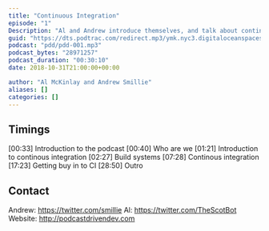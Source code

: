 ```yaml
---
title: "Continuous Integration"
episode: "1"
Description: "Al and Andrew introduce themselves, and talk about continuous integration. What's good about it, why is it difficult, etc..."
guid: "https://dts.podtrac.com/redirect.mp3/ymk.nyc3.digitaloceanspaces.com/pdd-1.mp3"
podcast: "pdd/pdd-001.mp3"
podcast_bytes: "28971257"
podcast_duration: "00:30:10"
date: 2018-10-31T21:00:00+00:00

author: "Al McKinlay and Andrew Smillie"
aliases: []
categories: []
---
```


## Timings

[00:33] Introduction to the podcast
[00:40] Who are we
[01:21] Introduction to continous integration
[02:27] Build systems
[07:28] Continous integration
[17:23] Getting buy in to CI
[28:50] Outro

## Contact

Andrew: https://twitter.com/smillie
Al: https://twitter.com/TheScotBot
Website: http://podcastdrivendev.com